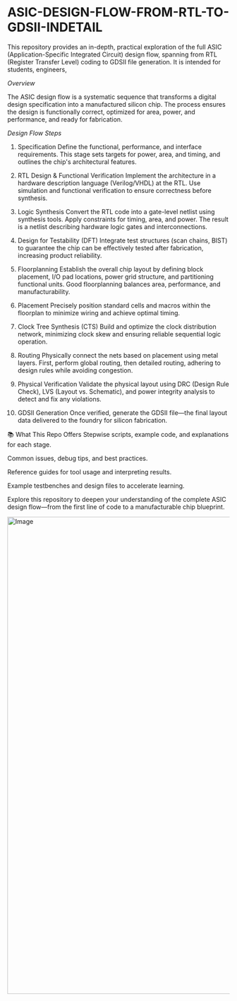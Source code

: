 # ASIC-DESIGN-FLOW-FROM-RTL-TO-GDSII-INDETAIL
This repository provides an in-depth, practical exploration of the full ASIC (Application-Specific Integrated Circuit) design flow, spanning from RTL (Register Transfer Level) coding to GDSII file generation. It is intended for students, engineers,

*Overview* 

The ASIC design flow is a systematic sequence that transforms a digital design specification into a manufactured silicon chip. The process ensures the design is functionally correct, optimized for area, power, and performance, and ready for fabrication.

*Design Flow Steps*
1. Specification
Define the functional, performance, and interface requirements. This stage sets targets for power, area, and timing, and outlines the chip's architectural features.

2. RTL Design & Functional Verification
Implement the architecture in a hardware description language (Verilog/VHDL) at the RTL. Use simulation and functional verification to ensure correctness before synthesis.

3. Logic Synthesis
Convert the RTL code into a gate-level netlist using synthesis tools. Apply constraints for timing, area, and power. The result is a netlist describing hardware logic gates and interconnections.

4. Design for Testability (DFT)
Integrate test structures (scan chains, BIST) to guarantee the chip can be effectively tested after fabrication, increasing product reliability.

5. Floorplanning
Establish the overall chip layout by defining block placement, I/O pad locations, power grid structure, and partitioning functional units. Good floorplanning balances area, performance, and manufacturability.

6. Placement
Precisely position standard cells and macros within the floorplan to minimize wiring and achieve optimal timing.

7. Clock Tree Synthesis (CTS)
Build and optimize the clock distribution network, minimizing clock skew and ensuring reliable sequential logic operation.

8. Routing
Physically connect the nets based on placement using metal layers. First, perform global routing, then detailed routing, adhering to design rules while avoiding congestion.

9. Physical Verification
Validate the physical layout using DRC (Design Rule Check), LVS (Layout vs. Schematic), and power integrity analysis to detect and fix any violations.

10. GDSII Generation
Once verified, generate the GDSII file—the final layout data delivered to the foundry for silicon fabrication.

📚 What This Repo Offers
Stepwise scripts, example code, and explanations for each stage.

Common issues, debug tips, and best practices.

Reference guides for tool usage and interpreting results.

Example testbenches and design files to accelerate learning.

Explore this repository to deepen your understanding of the complete ASIC design flow—from the first line of code to a manufacturable chip blueprint.

<img width="1920" height="1080" alt="Image" src="https://github.com/user-attachments/assets/b73e63dd-4dad-4156-96ca-22617113bf90" />
